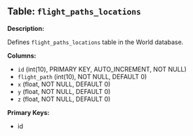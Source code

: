 ## Table: `flight_paths_locations`

**Description:**

Defines `flight_paths_locations` table in the World database.

**Columns:**
- `id` (int(10), PRIMARY KEY, AUTO_INCREMENT, NOT NULL)
- `flight_path` (int(10), NOT NULL, DEFAULT 0)
- `x` (float, NOT NULL, DEFAULT 0)
- `y` (float, NOT NULL, DEFAULT 0)
- `z` (float, NOT NULL, DEFAULT 0)

**Primary Keys:**
- id
